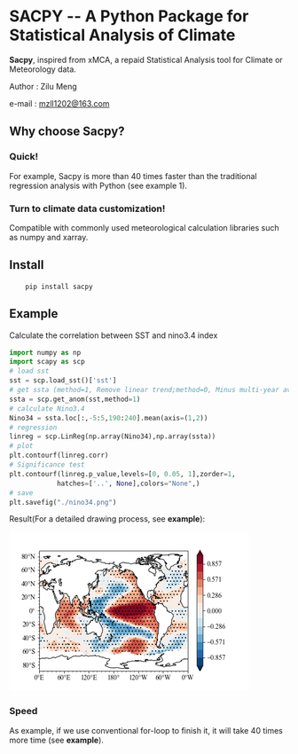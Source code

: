 # SACPY -- A Python Package for Statistical Analysis of Climate

**Sacpy**, inspired from xMCA, a repaid Statistical Analysis tool for Climate or Meteorology data.

Author : Zilu Meng

e-mail : mzll1202@163.com

## Why choose Sacpy?

### Quick!

For example, Sacpy is more than 40 times faster than the traditional regression analysis with Python (see example 1).

### Turn to climate data customization!

Compatible with commonly used meteorological calculation libraries such as numpy and xarray.


## Install

        pip install sacpy


## Example

Calculate the correlation between SST and nino3.4 index

```Python
import numpy as np
import scapy as scp
# load sst
sst = scp.load_sst()['sst']
# get ssta (method=1, Remove linear trend;method=0, Minus multi-year average)
ssta = scp.get_anom(sst,method=1)
# calculate Nino3.4
Nino34 = ssta.loc[:,-5:5,190:240].mean(axis=(1,2))
# regression
linreg = scp.LinReg(np.array(Nino34),np.array(ssta))
# plot
plt.contourf(linreg.corr)
# Significance test
plt.contourf(linreg.p_value,levels=[0, 0.05, 1],zorder=1,
            hatches=['..', None],colors="None",)
# save
plt.savefig("./nino34.png")

```
Result(For a detailed drawing process, see **example**):

![](./pic/nino34.png)

### Speed 

As example, if we use conventional for-loop to finish it, it will take 40 times more time (see **example**).